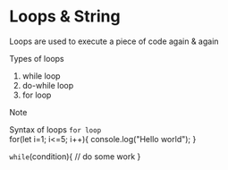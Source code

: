 # Loops & String
Loops are used to execute a piece of code again & again

Types of loops
1. while loop
2. do-while loop
3. for loop

>[!Note]
> Syntax of loops
>`for loop` <br>
> for(let i=1; i<=5; i++){
>    console.log("Hello world");
>}
>
>`while`(condition){
>    // do some work
>}
